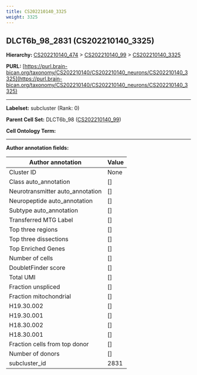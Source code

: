 ```yaml
---
title: CS202210140_3325
weight: 3325
---
```

## DLCT6b_98_2831 (CS202210140_3325)
<b>Hierarchy: </b>
[CS202210140_474](../CS202210140_474) >
[CS202210140_99](../CS202210140_99) >
[CS202210140_3325](../CS202210140_3325)

**PURL:** [https://purl.brain-bican.org/taxonomy/CS202210140/CS202210140_neurons/CS202210140_3325](https://purl.brain-bican.org/taxonomy/CS202210140/CS202210140_neurons/CS202210140_3325)

---


**Labelset:** subcluster (Rank: 0)

**Parent Cell Set:** DLCT6b_98 ([CS202210140_99](../CS202210140_99))



**Cell Ontology Term:** 

[MARKER GENES.]: #


---

[TRANSFERRED ANNOTATIONS.]: #


[AUTHOR ANNOTATION FIELDS.]: #


**Author annotation fields:**

| Author annotation | Value |
|-------------------|-------|
|Cluster ID|None|
|Class auto_annotation|[]|
|Neurotransmitter auto_annotation|[]|
|Neuropeptide auto_annotation|[]|
|Subtype auto_annotation|[]|
|Transferred MTG Label|[]|
|Top three regions|[]|
|Top three dissections|[]|
|Top Enriched Genes|[]|
|Number of cells|[]|
|DoubletFinder score|[]|
|Total UMI|[]|
|Fraction unspliced|[]|
|Fraction mitochondrial|[]|
|H19.30.002|[]|
|H19.30.001|[]|
|H18.30.002|[]|
|H18.30.001|[]|
|Fraction cells from top donor|[]|
|Number of donors|[]|
|subcluster_id|2831|
